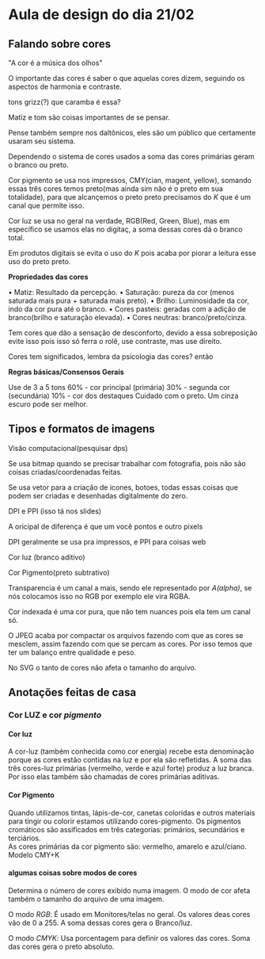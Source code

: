 # Aula de design do dia 21/02

## Falando sobre cores

"A cor é a música dos olhos"

O importante das cores é saber o que aquelas cores dizem, seguindo os aspectos de harmonia e contraste.

tons grizz(?) que caramba é essa?

Matiz e tom são coisas importantes de se pensar.

Pense também sempre nos daltônicos, eles são um público que certamente usaram seu sistema.

Dependendo o sistema de cores usados a soma das cores primárias geram o branco ou preto.

Cor pigmento se usa nos impressos, CMY(cian, magent, yellow), somando essas três cores temos preto(mas ainda sim não é o preto em sua totalidade), para que alcançemos o preto preto precisamos do _K_ que é um canal que permite isso.

Cor luz se usa no geral na verdade, RGB(Red, Green, Blue), mas em específico se usamos elas no digitaç, a soma dessas cores dá o branco total.

Em produtos digitais se evita o uso do _K_ pois acaba por piorar a leitura esse uso do preto preto.

__Propriedades das cores__

• Matiz: Resultado da percepção.
• Saturação: pureza da cor (menos saturada mais pura + saturada mais preto).
• Brilho: Luminosidade da cor, indo da cor pura até o branco.
• Cores pasteis: geradas com a adição de branco(brilho e saturação elevada).
• Cores neutras: branco/preto/cinza.


Tem cores que dão a sensação de desconforto, devido a essa sobreposição evite isso pois isso só ferra o rolê, use contraste, mas use direito.

Cores tem significados, lembra da psicologia das cores? então

__Regras básicas/Consensos Gerais__

Use de 3 a 5 tons
60% - cor principal (primária)
30% - segunda cor (secundária)
10% - cor dos destaques
Cuidado com o preto. Um cinza escuro pode ser melhor.

## Tipos e formatos de imagens 

Visão computacional(pesquisar dps)

Se usa bitmap quando se precisar trabalhar com fotografia, pois não são coisas criadas/coordenadas feitas.

Se usa vetor para a criação de icones, botoes, todas essas coisas que podem ser criadas e desenhadas digitalmente do zero.

DPI e PPI (isso tá nos slides)

A oricipal de diferença é que um você pontos e outro pixels

DPI geralmente se usa pra impressos, e PPI para coisas web

Cor luz (branco aditivo)

Cor Pigmento(preto subtrativo)

Transparencia é um canal a mais, sendo ele representado por _A(alpha)_, se nós colocamos isso no RGB por exemplo ele vira RGBA.

Cor indexada é uma cor pura, que não tem nuances pois ela tem um canal só.

O JPEG acaba por compactar os arquivos fazendo com que as cores se mesclem, assim fazendo com que se percam as cores. Por isso temos que ter um balanço entre qualidade e peso.

No SVG o tanto de cores não afeta o tamanho do arquivo.

## Anotações feitas de casa

### Cor **LUZ**  e cor _pigmento_

#### Cor luz
A cor-luz (também conhecida como cor energia) recebe esta denominação porque as cores estão contidas na luz e por ela são refletidas.
A soma das três cores-luz primárias (vermelho, verde e azul forte) produz a luz branca. Por isso elas também são chamadas de cores primárias aditivas.

#### Cor Pigmento
Quando utilizamos tintas, lápis-de-cor, canetas coloridas e outros materiais para tingir ou colorir estamos utilizando cores-pigmento.
Os pigmentos cromáticos são assificados em três categorias: primários, secundários e terciários.  
As cores primárias da cor pigmento são: vermelho, amarelo e azul/ciano. Modelo CMY+K

#### algumas coisas sobre modos de cores

Determina o número de cores exibido numa imagem.
O modo de cor afeta também o tamanho do arquivo de uma imagem.

O modo _RGB_:
É usado em Monitores/telas no geral.
Os valores deas cores vão de 0 a 255.
A soma dessas cores gera o Branco/luz.

O modo _CMYK_:
Usa porcentagem para definir os valores das cores.
Soma das cores gera o preto absoluto.